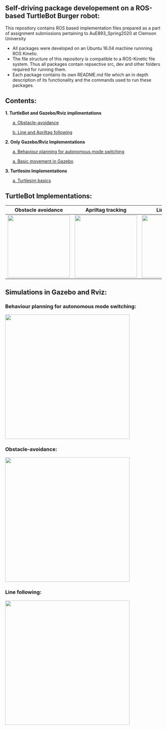 
## Self-driving package developement on a ROS-based TurtleBot Burger robot:
This repository contains ROS based implementation files prepared as a part of assignment submissions pertaining to AuE893_Spring2020 at Clemson University
- All packages were developed on an Ubuntu 16.04 machine runnning ROS Kinetic.
- The file structure of this repository is compatible to a ROS-Kinetic file system. Thus all packages contain repsective src, dev and other folders required for running them.
- Each package contains its own README.md file which an in depth description of its functionality and the commands used to run these packages.



## Contents:
**1. TurtleBot and Gazebo/Rviz implimentations**


&nbsp;&nbsp;&nbsp;&nbsp;&nbsp;&nbsp;[a. Obstacle-avoidance](https://github.com/rishabhbhatiamp/ROS/tree/master/AuE893Spring2020/src/assignment4_obstacleavoidance)
  
&nbsp;&nbsp;&nbsp;&nbsp;&nbsp;&nbsp;[b. Line and Apriltag following](https://github.com/rishabhbhatiamp/ROS/tree/master/AuE893Spring2020/src/assignment5_trackingandfollowing)
  

**2. Only Gazebo/Rviz Implementations**

&nbsp;&nbsp;&nbsp;&nbsp;&nbsp;&nbsp;[a. Behaviour planning for autonomous mode switching](https://github.com/rishabhbhatiamp/ROS/tree/master/AuE893Spring2020/src/final_project)

&nbsp;&nbsp;&nbsp;&nbsp;&nbsp;&nbsp;[a. Basic movement in Gazebo](https://github.com/rishabhbhatiamp/ROS/tree/master/AuE893Spring2020/src/assignment3_turtlebot3)

**3. Turtlesim Implementations**

&nbsp;&nbsp;&nbsp;&nbsp;&nbsp;&nbsp;[a. Turtlesim basics](https://github.com/rishabhbhatiamp/ROS/tree/master/AuE893Spring2020/src/assignment2_ws)

## TurtleBot Implementations: 

Obstacle avoidance |  Apriltag tracking  | Line-follower
:-------------------------:|:-------------------------:|:-------------------------:
<img src="https://github.com/rishabhbhatiamp/ROS/blob/master/AuE893Spring2020/src/assignment4_obstacleavoidance/videos/Wall%20Following%20and%20Obstacle%20Avoidance/Obstacle_Avoidance_real.gif" height="200" />  | <img src="https://github.com/rishabhbhatiamp/ROS/blob/master/AuE893Spring2020/src/assignment5_trackingandfollowing/videos/April_tag_detection/AprilTag%20Detection%20and%20following/AprilTag_following.gif" height="200" />  | <img src="https://github.com/rishabhbhatiamp/ROS/blob/master/AuE893Spring2020/src/assignment5_trackingandfollowing/videos/Line_Follower/Line%20Following/Line_following_real.gif" height="200" />

## Simulations in Gazebo and Rviz:

### Behaviour planning for autonomous mode switching: 
<img src="https://github.com/rishabhbhatiamp/ROS/blob/master/AuE893Spring2020/src/final_project/videos/final_project_complete.gif" height="400" />

### Obstacle-avoidance: 
<img src="https://github.com/rishabhbhatiamp/ROS/blob/master/AuE893Spring2020/src/assignment4_obstacleavoidance/videos/Wall%20Following%20and%20Obstacle%20Avoidance/Obstacle_Avoidance_real.gif" height="400" />

### Line following: 
<img src="https://github.com/rishabhbhatiamp/ROS/blob/master/AuE893Spring2020/src/assignment5_trackingandfollowing/videos/Line_Follower/Line%20Following/Line_following_sim.gif" height="400" />
